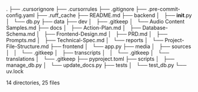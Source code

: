 .
├── .cursorignore
├── .cursorrules
├── .gitignore
├── .pre-commit-config.yaml
├── .ruff_cache
├── README.md
├── backend
│   ├── __init__.py
│   └── db.py
├── data
├── dev
│   ├── .gitkeep
│   └── Audio Content Samples.md
├── docs
│   ├── Action-Plan.md
│   ├── Database-Schema.md
│   ├── Frontend-Design.md
│   ├── PRD.md
│   ├── Prompts.md
│   ├── Technical-Spec.md
│   └── reports
│       └── Project-File-Structure.md
├── frontend
│   └── app.py
├── media
│   ├── sources
│   │   └── .gitkeep
│   ├── transcripts
│   │   └── .gitkeep
│   └── translations
│       └── .gitkeep
├── pyproject.toml
├── scripts
│   ├── manage_db.py
│   └── update_docs.py
├── tests
│   └── test_db.py
└── uv.lock

14 directories, 25 files

